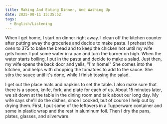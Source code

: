 ```yaml
---
title: Making And Eating Dinner, And Washing Up
date: 2025-08-11 15:35:52
tags:
  - English/Listening
---
```

When I get home, I start on dinner right away. I clean off the kitchen counter after putting away the groceries and decide to make pasta. I preheat the oven to 375 to bake the bread and to keep the chicken hot until my wife gets home. I put some water in a pan and turn the burner on high. When the water starts boiling, I put in the pasta and decide to make a salad. Just then, my wife opens the back door and yells, "I'm home!" She comes into the kitchen, and helps with chopping the tomatoes to add to the sauce. She stirs the sauce until it's done, while I finish tossing the salad.

I get out the place mats and napkins to set the table. I also make sure that there is a spoon, knife, fork, and plate for each of us. About 15 minutes later, we sit down at the table in the dining room and talk about our long day. My wife says she'll do the dishes, since I cooked, but of course I help out by drying them. First, I put some of the leftovers in a Tupperware container and some in plastic wrap and the rest in aluminum foil. Then I dry the pans, plates, glasses, and silverware.
